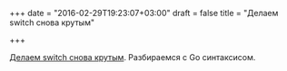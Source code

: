 +++
date = "2016-02-29T19:23:07+03:00"
draft = false
title = "Делаем switch снова крутым"

+++

<p><a href="http://elliot.land/making-switch-cool-again">Делаем switch снова крутым</a>. Разбираемся с Go синтаксисом.</p>

